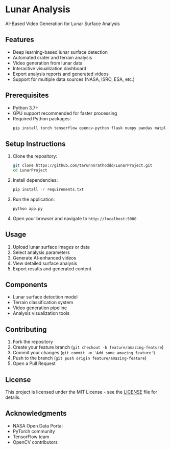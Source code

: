 # Lunar Analysis

AI-Based Video Generation for Lunar Surface Analysis

## Features

- Deep learning-based lunar surface detection
- Automated crater and terrain analysis
- Video generation from lunar data
- Interactive visualization dashboard
- Export analysis reports and generated videos
- Support for multiple data sources (NASA, ISRO, ESA, etc.)

## Prerequisites

- Python 3.7+
- GPU support recommended for faster processing
- Required Python packages:
  ```bash
  pip install torch tensorflow opencv-python flask numpy pandas matplotlib
  ```

## Setup Instructions

1. Clone the repository:

   ```bash
   git clone https://github.com/tarunnnrathoddd/LunarProject.git
   cd LunarProject
   ```

2. Install dependencies:

   ```bash
   pip install -r requirements.txt
   ```

3. Run the application:

   ```bash
   python app.py
   ```

4. Open your browser and navigate to `http://localhost:5000`

## Usage

1. Upload lunar surface images or data
2. Select analysis parameters
3. Generate AI-enhanced videos
4. View detailed surface analysis
5. Export results and generated content

## Components

- Lunar surface detection model
- Terrain classification system
- Video generation pipeline
- Analysis visualization tools

## Contributing

1. Fork the repository
2. Create your feature branch (`git checkout -b feature/amazing-feature`)
3. Commit your changes (`git commit -m 'Add some amazing feature'`)
4. Push to the branch (`git push origin feature/amazing-feature`)
5. Open a Pull Request

## License

This project is licensed under the MIT License - see the [LICENSE](LICENSE) file for details.

## Acknowledgments

- NASA Open Data Portal
- PyTorch community
- TensorFlow team
- OpenCV contributors
